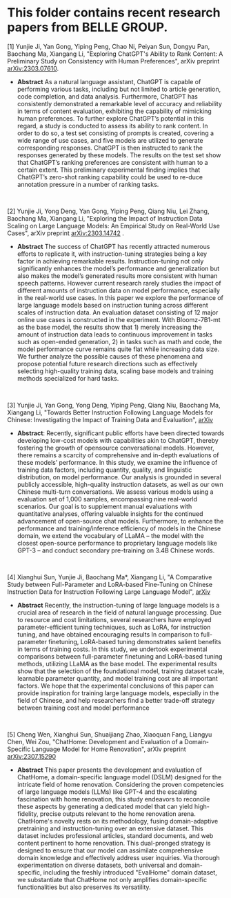 # This folder contains recent research papers from BELLE GROUP.


[1] Yunjie Ji, Yan Gong, Yiping Peng, Chao Ni, Peiyan Sun, Dongyu Pan, Baochang Ma, Xiangang Li, "Exploring ChatGPT's Ability to Rank Content: A Preliminary Study on Consistency with Human Preferences", arXiv preprint [arXiv:2303.07610](https://github.com/LianjiaTech/BELLE/blob/main/docs/Exploring%20ChatGPT's%20Ability%20to%20Rank%20Content%20A%20Preliminary%20Study%20on%20Consistency%20with%20Human%20Preferences.pdf).

* **Abstract**
As a natural language assistant, ChatGPT is capable of performing various tasks, including but not limited to article generation, code completion, and data analysis. Furthermore, ChatGPT has consistently demonstrated a remarkable level of accuracy and reliability in terms of content evaluation, exhibiting the capability of mimicking human preferences. To further explore ChatGPT’s potential in this regard, a study is conducted to assess its ability to rank content. In order to do so, a test set consisting of prompts is created, covering a wide range of use cases, and five models are utilized to generate corresponding responses. ChatGPT is then instructed to rank the responses generated by these models. The results on the test set show that ChatGPT’s ranking preferences are consistent with human to a certain extent. This preliminary experimental finding implies that ChatGPT’s zero-shot ranking capability could be used to re-duce annotation pressure in a number of ranking tasks.

<br/>

[2] Yunjie Ji, Yong Deng, Yan Gong, Yiping Peng, Qiang Niu, Lei Zhang, Baochang Ma, Xiangang Li, "Exploring the Impact of Instruction Data Scaling on Large Language Models: An Empirical Study on Real-World Use Cases", arXiv preprint [arXiv:2303.14742](https://github.com/LianjiaTech/BELLE/blob/main/docs/Exploring%20the%20Impact%20of%20Instruction%20Data%20Scaling%20on%20Large%20Language%20Models%20An%20Empirical%20Study%20on%20Real-World%20Use%20Cases.pdf) .

* **Abstract**
The success of ChatGPT has recently attracted numerous efforts to replicate it, with instruction-tuning strategies being a key factor in achieving remarkable results. Instruction-tuning not only significantly enhances the model’s performance and generalization but also makes the model’s generated results more consistent with human speech patterns. However current research rarely studies the impact of different amounts of instruction data on model performance, especially in the real-world use cases. In this paper we explore the performance of large language models based on instruction tuning across different scales of instruction data. An evaluation dataset consisting of 12 major online use cases is constructed in the experiment. With Bloomz-7B1-mt as the base model, the results show that 1) merely increasing the amount of instruction data leads to continuous improvement in tasks such as open-ended generation, 2) in tasks such as math and code, the model performance curve remains quite flat while increasing data size. We further analyze the possible causes of these phenomena and propose potential future research directions such as effectively selecting high-quality training data, scaling base models and training methods specialized for hard tasks.

<br/>

[3] Yunjie Ji, Yan Gong, Yong Deng, Yiping Peng, Qiang Niu, Baochang Ma, Xiangang Li, "Towards Better Instruction Following Language Models for Chinese: Investigating the Impact of Training Data and Evaluation", [arXiv](https://github.com/LianjiaTech/BELLE/blob/main/docs/Towards%20Better%20Instruction%20Following%20Language%20Models%20for%20Chinese.pdf)

* **Abstract**: 
Recently, significant public efforts have been directed towards developing low-cost models with capabilities akin to ChatGPT, thereby fostering the growth of opensource conversational models. However, there remains a scarcity of comprehensive and in-depth evaluations of these models’ performance. In this study, we examine the influence of training data factors, including quantity, quality, and linguistic distribution, on model performance. Our analysis is grounded in several publicly accessible, high-quality instruction datasets, as well as our own Chinese multi-turn conversations. We assess various models using a evaluation set of 1,000 samples, encompassing nine real-world scenarios. Our goal is to supplement manual evaluations with quantitative analyses, offering valuable insights for the continued advancement of open-source chat models. Furthermore, to enhance the performance and training/inference efficiency of models in the Chinese domain, we extend the vocabulary of LLaMA – the model with the closest open-source performance to proprietary language models like GPT-3 – and conduct secondary pre-training on 3.4B Chinese words.

<br/>

[4] Xianghui Sun, Yunjie Ji, Baochang Ma*, Xiangang Li, "A Comparative Study between Full-Parameter and LoRA-based Fine-Tuning on Chinese Instruction Data for Instruction Following Large Language Model", [arXiv](https://github.com/LianjiaTech/BELLE/blob/main/docs/A%20Comparative%20Study%20between%20Full-Parameter%20and%20LoRA-based.pdf)

* **Abstract**
Recently, the instruction-tuning of large language models is a crucial area of research in the field of natural language processing. Due to resource and cost limitations, several researchers have employed parameter-efficient tuning techniques, such as LoRA, for instruction tuning, and have obtained encouraging results In comparison to full-parameter finetuning, LoRA-based tuning demonstrates salient benefits in terms of training costs. In this study, we undertook experimental comparisons between full-parameter finetuning and LoRA-based tuning methods, utilizing LLaMA as the base model.
The experimental results show that the selection of the foundational model, training dataset scale, learnable parameter quantity, and model training cost are all important factors. We hope that the experimental conclusions of this paper can provide inspiration for training large language models, especially in the field of Chinese, and help researchers find a better trade-off strategy between training cost and model performance

<br/>

[5] Cheng Wen, Xianghui Sun, Shuaijiang Zhao, Xiaoquan Fang, Liangyu Chen, Wei Zou, "ChatHome: Development and Evaluation of a Domain-Specific Language Model for Home Renovation", arXiv preprint [arXiv:2307.15290](https://github.com/LianjiaTech/BELLE/blob/main/docs/ChatHome%20Development%20and%20Evaluation%20of%20a%20Domain-Specific%20Language%20Model%20for%20Home%20Renovation.pdf)

* **Abstract**
This paper presents the development and evaluation of ChatHome, a domain-specific language model (DSLM) designed for the intricate field of home renovation. Considering the proven competencies of large language models (LLMs) like GPT-4 and the escalating fascination with home renovation, this study endeavors to reconcile these aspects by generating a dedicated model that can yield high-fidelity, precise outputs relevant to the home renovation arena. ChatHome's novelty rests on its methodology, fusing domain-adaptive pretraining and instruction-tuning over an extensive dataset. This dataset includes professional articles, standard documents, and web content pertinent to home renovation. This dual-pronged strategy is designed to ensure that our model can assimilate comprehensive domain knowledge and effectively address user inquiries. Via thorough experimentation on diverse datasets, both universal and domain-specific, including the freshly introduced "EvalHome" domain dataset, we substantiate that ChatHome not only amplifies domain-specific functionalities but also preserves its versatility.